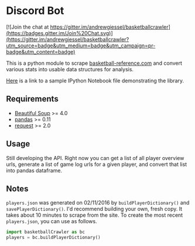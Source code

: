 Discord Bot
==================

[![Join the chat at https://gitter.im/andrewgiessel/basketballcrawler](https://badges.gitter.im/Join%20Chat.svg)](https://gitter.im/andrewgiessel/basketballcrawler?utm_source=badge&utm_medium=badge&utm_campaign=pr-badge&utm_content=badge)

This is a python module to scrape [basketball-reference.com](http://www.basketball-reference.com/) and convert various
stats into usable data structures for analysis.

[Here](example_notebook.ipynb) is a link to a
sample IPython Notebook file demonstrating the library.


Requirements
------------

- [Beautiful Soup](http://www.crummy.com/software/BeautifulSoup/bs4/doc/#) >= 4.0
- [pandas](http://pandas.pydata.org/) >= 0.11
- [request](http://docs.python-requests.org/en/master/) >= 2.0


Usage
-----

Still developing the API.  Right now you can get a list of all player overview urls, generate a list of game log urls for
a given player, and convert that list into pandas dataframe.


Notes
-----

`players.json` was generated on 02/11/2016 by `buildPlayerDictionary()` and `savePlayerDictionary()`.
I'd recommend building your own, fresh copy. It takes about 10 minutes to scrape from the site.
To create the most recent `players.json`, you can use as follows.

```python
import basketballCrawler as bc
players = bc.buildPlayerDictionary()
